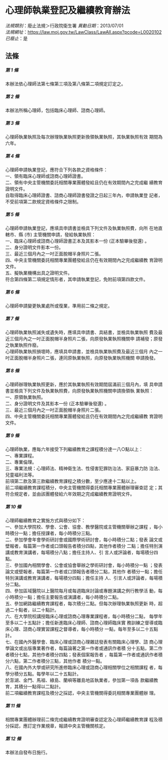 # 心理師執業登記及繼續教育辦法

*法規類別*：廢止法規＞行政院衛生署
*異動日期*：2013/07/01  
*法規網址*：https://law.moj.gov.tw/LawClass/LawAll.aspx?pcode=L0020102
*已廢止*：是


## 法條
##### 第 1 條
本辦法依心理師法第七條第三項及第八條第二項規定訂定之。

##### 第 2 條
本辦法所稱心理師，包括臨床心理師、諮商心理師。

##### 第 3 條
心理師執業執照及每次辦理執業執照更新換領執業執照，其執業執照有效
期間為六年。

##### 第 4 條
心理師申請執業登記，應符合下列各款之資格條件：                  
一、領有臨床心理師或諮商心理師證書。                            
二、領有中央主管機關委託相關專業團體發給且仍在有效期間內之完成繼
    續教育證明文件。                                            
自取得臨床心理師證書、諮商心理師證書發證之日起三年內，申請執業登
記者，不受前項第二款規定資格條件之限制。


##### 第 5 條
心理師申請執業登記，應填具申請書並檢具下列文件及執業執照費，向所
在地直轄市、縣 (市) 主管機關申請，發給執業執照：                
一、臨床心理師或諮商心理師證書正本及其影本一份 (正本驗畢後發還) 
    。                                                          
二、身分證明文件影本一份。                                      
三、最近三個月內之一吋正面脫帽半身照片二張。                    
四、中央主管機關委託相關專業團體發給且仍在有效期間內之完成繼續教
    育證明文件。                                                
五、擬執業機構出具之證明文件。                                  
符合第四條第二項規定情形者，其申請執業登記，免附前項第四款文件。


##### 第 6 條
心理師申請變更執業處所或復業，準用前二條之規定。

##### 第 7 條
心理師執業執照滅失或遺失時，應填具申請書、具結書，並檢具執業執照
費及最近三個月內之一吋正面脫帽半身照片二張，向原發執業執照機關申
請補發；原發之執業執照作廢。                                    
心理師執業執照損壞時，應填具申請書，並檢具執業執照費及最近三個月
內之一吋正面脫帽半身照片二張，連同原執業執照，向原發執業執照機關
申請換發。

##### 第 8 條
心理師辦理執業執照更新，應於其執業執照有效期間屆滿前三個月內，填
具申請書並檢具下列文件及執業執照費，向原發執業執照機關申請換領執
業執照：                                                        
一、原領執業執照。                                              
二、身分證明文件及其影本一份 (正本驗畢後發還) 。                
三、最近三個月內之一吋正面脫帽半身照片二張。                    
四、中央主管機關委託相關專業團體發給且仍在有效期間內之完成繼續教
    育證明文件。


##### 第 9 條
心理師執業，應每六年接受下列繼續教育之課程積分達一八○點以上：  
一、專業課程。                                                  
二、專業倫理。                                                  
三、專業法規：心理師法、精神衛生法、性侵害犯罪防治法、家庭暴力防
    治法、兒童褔利法等。                                        
前項第二款及第三款繼續教育課程之積分數，至少應達十二點以上。    
前二項繼續教育課程積分，中央主管機關得委託相關專業團體辦理審查認
定；其符合規定者，並由該團體發給六年效期之完成繼續教育證明文件。


##### 第 10 條
心理師繼續教育之實施方式與積分如下：                            
一、參加大學院校、學會、公會、協會、教學醫院或主管機關舉辦之課程
    ，每小時積分一點；擔任授課者，每小時積分三點。              
二、參加學會年會學術研討會或國際學術研討會，每小時積分二點；發表
    論文或壁報者，每篇第一作者或口頭報告者積分四點，其他作者積分
    二點；擔任特別演講或教育演講者，每場積分八點；擔任主持人、引
    言人或評論者，每場積分四點。                                
三、參加國內相關學會、公會或協會舉辦之學術研討會，每小時積分一點
    ；發表論文或壁報者，每篇第一作者或口頭報告者積分二點，其他作
    者積分一點；擔任特別演講或教育演講者，每場積分四點；擔任主持
    人、引言人或評論者，每場積分二點。                          
四、參加區域醫院以上醫院每月或每週臨床討論或專題演講之例行教學活
    動，每小時積分一點；擔任主要報告或演講者，每小時積分二點。  
五、參加網路繼續教育課程者，每次積分二點。但每次辦理執業執照更新
    時，超過二十點者，以二十點計。                              
六、在大學院校講授臨床心理或諮商心理專業課程者，每小時積分二點，
    每學年至多以二十五點計；擔任新進臨床心理師、諮商心理師臨床實
    務訓練之督導或臨床心理、諮商心理實習課程之督導者，每小時積分
    一點，每年至多以二十五點計。                                
七、在國內外醫學會、臨床心理或諮商心理雜誌發表有關臨床心理學、諮
    商心理學論文或出版專業著作者，每篇論著之第一作者或通訊作者積
    分十五點，第二作者積分七點，其他作者積分四點；發表個案報告者
    ，每篇第一作者或通訊作者積分六點，第二作者積分三點，其他作者
    積分一點。                                                  
八、在國內外大學或研究所進修臨床心理或諮商心理相關學位之相關課程
    者，每學分積分五點。每學年以二十五點計。                    
    於澎湖、金門、馬祖、綠島、蘭嶼等離島地區執業者，參加第一項各
    款繼續教育，其積分一點得以二點計。                          
前二項繼續教育課程及積分之採認，中央主管機關得委託相關專業團體辦
理。


##### 第 11 條
相關專業團體辦理前二條完成繼續教育證明審查認定及心理師繼續教育課
程及積分採認，應訂定作業規章，報請中央主管機關核定。

##### 第 12 條
本辦法自發布日施行。


